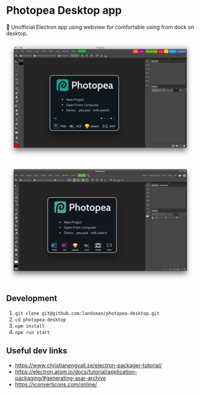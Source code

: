 # Photopea Desktop app

🎨 Unofficial Electron app using webview for comfortable using from dock on desktop.

![Mac OS](./doc/mac_os.png)

![Ubuntu](./doc/ubuntu.png)

## Development

1. `git clone git@github.com:landsman/photopea-desktop.git`
2. `cd photopea-desktop`
3. `npm install`
4. `npm run start`

## Useful dev links
- https://www.christianengvall.se/electron-packager-tutorial/
- https://electron.atom.io/docs/tutorial/application-packaging/#generating-asar-archive
- https://iconverticons.com/online/
